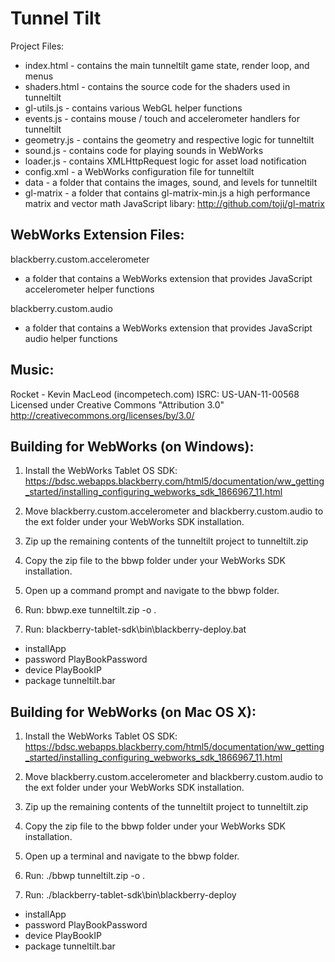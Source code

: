 # Tunnel Tilt

Project Files:

* index.html   - contains the main tunneltilt game state, render loop, and menus
* shaders.html - contains the source code for the shaders used in tunneltilt
* gl-utils.js  - contains various WebGL helper functions
* events.js    - contains mouse / touch and accelerometer handlers for tunneltilt
* geometry.js  - contains the geometry and respective logic for tunneltilt
* sound.js     - contains code for playing sounds in WebWorks
* loader.js    - contains XMLHttpRequest logic for asset load notification
* config.xml   - a WebWorks configuration file for tunneltilt
* data         - a folder that contains the images, sound, and levels for tunneltilt
* gl-matrix    - a folder that contains gl-matrix-min.js a high performance matrix
               and vector math JavaScript libary: http://github.com/toji/gl-matrix

## WebWorks Extension Files:

blackberry.custom.accelerometer

* a folder that contains a WebWorks extension that provides JavaScript accelerometer helper functions

blackberry.custom.audio
* a folder that contains a WebWorks extension that provides JavaScript audio helper functions

## Music:

Rocket - Kevin MacLeod (incompetech.com)
ISRC: US-UAN-11-00568
Licensed under Creative Commons "Attribution 3.0"
http://creativecommons.org/licenses/by/3.0/

## Building for WebWorks (on Windows):

1. Install the WebWorks Tablet OS SDK: https://bdsc.webapps.blackberry.com/html5/documentation/ww_getting_started/installing_configuring_webworks_sdk_1866967_11.html

2. Move blackberry.custom.accelerometer and blackberry.custom.audio to the ext
   folder under your WebWorks SDK installation.

3. Zip up the remaining contents of the tunneltilt project to tunneltilt.zip

4. Copy the zip file to the bbwp folder under your WebWorks SDK installation.

5. Open up a command prompt and navigate to the bbwp folder.

6. Run: bbwp.exe tunneltilt.zip -o .

7. Run: blackberry-tablet-sdk\bin\blackberry-deploy.bat
* installApp 
* password PlayBookPassword 
* device PlayBookIP 
* package tunneltilt.bar


## Building for WebWorks (on Mac OS X):

1. Install the WebWorks Tablet OS SDK: https://bdsc.webapps.blackberry.com/html5/documentation/ww_getting_started/installing_configuring_webworks_sdk_1866967_11.html

2. Move blackberry.custom.accelerometer and blackberry.custom.audio to the ext
   folder under your WebWorks SDK installation.

3. Zip up the remaining contents of the tunneltilt project to tunneltilt.zip

4. Copy the zip file to the bbwp folder under your WebWorks SDK installation.

5. Open up a terminal and navigate to the bbwp folder.

6. Run: ./bbwp tunneltilt.zip -o .

7. Run: ./blackberry-tablet-sdk\bin\blackberry-deploy
* installApp 
* password PlayBookPassword 
* device PlayBookIP 
* package tunneltilt.bar
